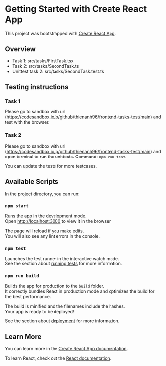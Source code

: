 # Getting Started with Create React App

This project was bootstrapped with [Create React App](https://github.com/facebook/create-react-app).

## Overview
- Task 1: src/tasks/FirstTask.tsx
- Task 2: src/tasks/SecondTask.ts
- Unittest task 2: src/tasks/SecondTask.test.ts

## Testing instructions
### Task 1

Please go to sandbox with url (https://codesandbox.io/p/github/thienanh96/frontend-tasks-test/main) and test with the browser.

### Task 2

Please go to sandbox with url (https://codesandbox.io/p/github/thienanh96/frontend-tasks-test/main) and open terminal to run the unittests.
Command: `npm run test`.

You can update the tests for more testcases.

## Available Scripts

In the project directory, you can run:

### `npm start`

Runs the app in the development mode.\
Open [http://localhost:3000](http://localhost:3000) to view it in the browser.

The page will reload if you make edits.\
You will also see any lint errors in the console.

### `npm test`

Launches the test runner in the interactive watch mode.\
See the section about [running tests](https://facebook.github.io/create-react-app/docs/running-tests) for more information.

### `npm run build`

Builds the app for production to the `build` folder.\
It correctly bundles React in production mode and optimizes the build for the best performance.

The build is minified and the filenames include the hashes.\
Your app is ready to be deployed!

See the section about [deployment](https://facebook.github.io/create-react-app/docs/deployment) for more information.

## Learn More

You can learn more in the [Create React App documentation](https://facebook.github.io/create-react-app/docs/getting-started).

To learn React, check out the [React documentation](https://reactjs.org/).
